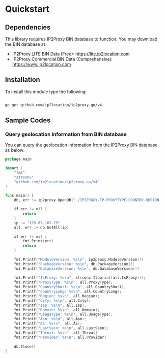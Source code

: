 # Quickstart

## Dependencies

This library requires IP2Proxy BIN database to function. You may download the BIN database at

-   IP2Proxy LITE BIN Data (Free): <https://lite.ip2location.com>
-   IP2Proxy Commercial BIN Data (Comprehensive):
    <https://www.ip2location.com>

## Installation

To install this module type the following:

```bash

go get github.com/ip2location/ip2proxy-go/v4

```

## Sample Codes

### Query geolocation information from BIN database

You can query the geolocation information from the IP2Proxy BIN database as below:

```go
package main

import (
	"fmt"
	"strconv"
	"github.com/ip2location/ip2proxy-go/v4"
)

func main() {
	db, err := ip2proxy.OpenDB("./IP2PROXY-IP-PROXYTYPE-COUNTRY-REGION-CITY-ISP-DOMAIN-USAGETYPE-ASN-LASTSEEN-THREAT-RESIDENTIAL-PROVIDER.BIN")
	
	if err != nil {
		return
	}
	ip := "199.83.103.79"
	all, err := db.GetAll(ip)
	
	if err != nil {
		fmt.Print(err)
		return
	}
	
	fmt.Printf("ModuleVersion: %s\n", ip2proxy.ModuleVersion())
	fmt.Printf("PackageVersion: %s\n", db.PackageVersion())
	fmt.Printf("DatabaseVersion: %s\n", db.DatabaseVersion())
	
	fmt.Printf("IsProxy: %s\n", strconv.Itoa(int(all.IsProxy)));
	fmt.Printf("ProxyType: %s\n", all.ProxyType);
	fmt.Printf("CountryShort: %s\n", all.CountryShort);
	fmt.Printf("CountryLong: %s\n", all.CountryLong);
	fmt.Printf("Region: %s\n", all.Region);
	fmt.Printf("City: %s\n", all.City);
	fmt.Printf("Isp: %s\n", all.Isp);
	fmt.Printf("Domain: %s\n", all.Domain);
	fmt.Printf("UsageType: %s\n", all.UsageType);
	fmt.Printf("Asn: %s\n", all.Asn);
	fmt.Printf("As: %s\n", all.As);
	fmt.Printf("LastSeen: %s\n", all.LastSeen);
	fmt.Printf("Threat: %s\n", all.Threat)
	fmt.Printf("Provider: %s\n", all.Provider)
	
	db.Close()
}
```